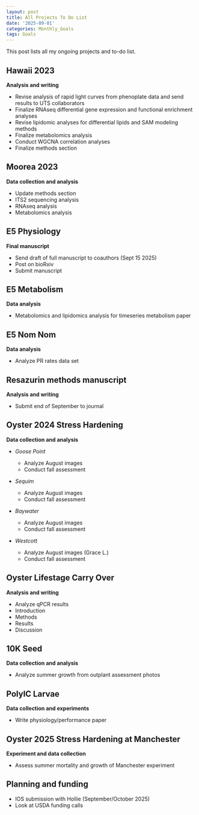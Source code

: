 ```yaml
---
layout: post
title: All Projects To Do List
date: '2025-09-01'
categories: Monthly_Goals
tags: Goals
---
```


This post lists all my ongoing projects and to-do list.  

## Hawaii 2023   
**Analysis and writing**   

- Revise analysis of rapid light curves from phenoplate data and send results to UTS collaborators 
- Finalize RNAseq differential gene expression and functional enrichment analyses 
- Revise lipidomic analyses for differential lipids and SAM modeling methods 
- Finalize metabolomics analysis 
- Conduct WGCNA correlation analyses 
- Finalize methods section 

## Moorea 2023   
**Data collection and analysis**   

- Update methods section 
- ITS2 sequencing analysis
- RNAseq analysis
- Metabolomics analysis

## E5 Physiology     
**Final manuscript**   

- Send draft of full manuscript to coauthors (Sept 15 2025) 
- Post on bioRxiv
- Submit manuscript

## E5 Metabolism   
**Data analysis** 

- Metabolomics and lipidomics analysis for timeseries metabolism paper 

## E5 Nom Nom   
**Data analysis** 

- Analyze PR rates data set 

## Resazurin methods manuscript   
**Analysis and writing** 

- Submit end of September to journal 

## Oyster 2024 Stress Hardening   
**Data collection and analysis** 

- *Goose Point*
	- Analyze August images
	- Conduct fall assessment
  
- *Sequim* 
	- Analyze August images
	- Conduct fall assessment

- *Baywater* 
	- Analyze August images
	- Conduct fall assessment

- *Westcott* 
	- Analyze August images (Grace L.)
	- Conduct fall assessment

## Oyster Lifestage Carry Over 
**Analysis and writing** 

- Analyze qPCR results
- Introduction 
- Methods 
- Results 
- Discussion 

## 10K Seed    
**Data collection and analysis**   

- Analyze summer growth from outplant assessment photos 

## PolyIC Larvae   
**Data collection and experiments**   
 
- Write physiology/performance paper 

## Oyster 2025 Stress Hardening at Manchester   
**Experiment and data collection**   

- Assess summer mortality and growth of Manchester experiment 

## Planning and funding    

- IOS submission with Hollie (September/October 2025)
- Look at USDA funding calls
